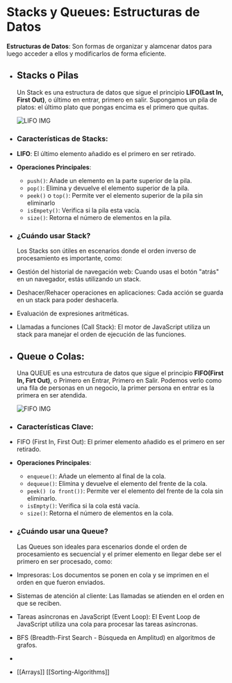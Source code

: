 # Stacks y Queues: Estructuras de Datos

**Estructuras de Datos**: Son formas de organizar y alamcenar datos para luego acceder a ellos y modificarlos de forma eficiente.
- ## Stacks o Pilas
  
  Un Stack es una estructura de datos que sigue el principio **LIFO(Last In, First Out)**, o último en entrar, primero en salir. Supongamos un pila de platos: el último plato que pongas encima es el primero que quitas.
  
  ![LIFO IMG](https://d585tldpucybw.cloudfront.net/sfimages/default-source/blogs/2020/2020-11/lifo.png)
- ### Características de Stacks:
- **LIFO**: El último elemento añadido es el primero en ser retirado.
- **Operaciones Principales**:
	- `push()`: Añade un elemento en la parte superior de la pila.
	- `pop()`:  Elimina y devuelve el elemento superior de la pila.
	- `peek()` o `top()`: Permite ver el elemento superior de la pila sin eliminarlo
	- `isEmpety()`: Verifica si la pila esta vacía.
	- `size()`: Retorna el número de elementos en la pila.
- ### ¿Cuándo usar Stack?
  
  Los Stacks son útiles en escenarios donde el orden inverso de procesamiento es importante, como:
- Gestión del historial de navegación web: Cuando usas el botón "atrás" en un navegador, estás utilizando un stack.
- Deshacer/Rehacer operaciones en aplicaciones: Cada acción se guarda en un stack para poder deshacerla.
- Evaluación de expresiones aritméticas.
- Llamadas a funciones (Call Stack): El motor de JavaScript utiliza un stack para manejar el orden de ejecución de las funciones.
- ## Queue o Colas:
  
  Una QUEUE es una estrcutura de datos que sigue el principio **FIFO(First In, Firt Out)**, o Primero en Entrar, Primero en Salir.
  Podemos verlo como una fila de personas en un negocio, la primer persona en entrar es la primera en ser atendida.
  
  ![FIFO IMG](https://d585tldpucybw.cloudfront.net/sfimages/default-source/blogs/2020/2020-11/fifo.png)
- ### Características Clave:
- FIFO (First In, First Out): El primer elemento añadido es el primero en ser retirado.
- **Operaciones Principales**:
	- `enqueue()`: Añade un elemento al final de la cola.
	- `dequeue()`: Elimina y devuelve el elemento del frente de la cola.
	- `peek() (o front())`: Permite ver el elemento del frente de la cola sin eliminarlo.
	- `isEmpty()`: Verifica si la cola está vacía.
	- `size()`: Retorna el número de elementos en la cola.
- ### ¿Cuándo usar una Queue?
  Las Queues son ideales para escenarios donde el orden de procesamiento es secuencial y el primer elemento en llegar debe ser el primero en ser procesado, como:
- Impresoras: Los documentos se ponen en cola y se imprimen en el orden en que fueron enviados.
- Sistemas de atención al cliente: Las llamadas se atienden en el orden en que se reciben.
- Tareas asíncronas en JavaScript (Event Loop): El Event Loop de JavaScript utiliza una cola para procesar las tareas asíncronas.
- BFS (Breadth-First Search - Búsqueda en Amplitud) en algoritmos de grafos.
-
- [[Arrays]] [[Sorting-Algorithms]]